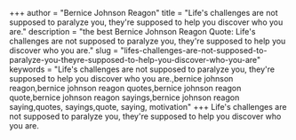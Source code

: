 +++
author = "Bernice Johnson Reagon"
title = "Life's challenges are not supposed to paralyze you, they're supposed to help you discover who you are."
description = "the best Bernice Johnson Reagon Quote: Life's challenges are not supposed to paralyze you, they're supposed to help you discover who you are."
slug = "lifes-challenges-are-not-supposed-to-paralyze-you-theyre-supposed-to-help-you-discover-who-you-are"
keywords = "Life's challenges are not supposed to paralyze you, they're supposed to help you discover who you are.,bernice johnson reagon,bernice johnson reagon quotes,bernice johnson reagon quote,bernice johnson reagon sayings,bernice johnson reagon saying,quotes, sayings,quote, saying, motivation"
+++
Life's challenges are not supposed to paralyze you, they're supposed to help you discover who you are.
